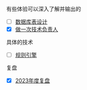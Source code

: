 有些体验可以深入了解并输出的
- [ ] [数据库表设计](../编程/业务/数据库表设计.md)
- [x] [做一次技术负责人](../复盘/工作/做一次技术负责人.md)

具体的技术
- [ ] [规则引擎](../编程/框架学习/策略模型/规则引擎.md)

复盘
- [x] [2023年度复盘](../复盘/阶段/2023年度复盘.md) 